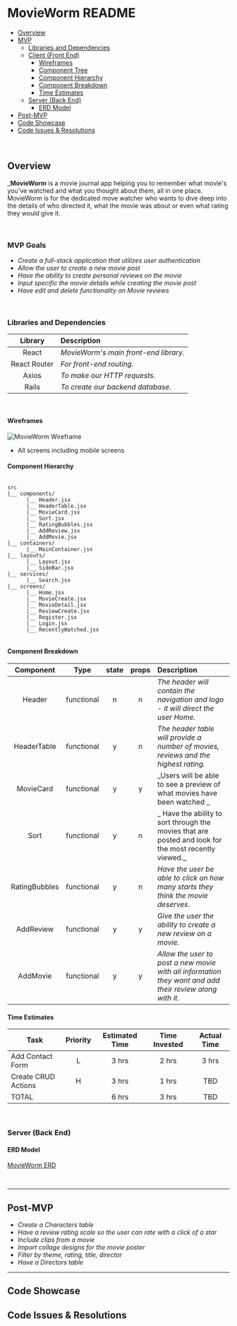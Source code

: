 # MovieWorm README <!-- omit in toc -->

- [Overview](#overview)
- [MVP](#mvp)
  - [Libraries and Dependencies](#libraries-and-dependencies)
  - [Client (Front End)](#client-front-end)
    - [Wireframes](#wireframes)
    - [Component Tree](#component-tree)
    - [Component Hierarchy](#component-hierarchy)
    - [Component Breakdown](#component-breakdown)
    - [Time Estimates](#time-estimates)
  - [Server (Back End)](#server-back-end)
    - [ERD Model](#erd-model)
- [Post-MVP](#post-mvp)
- [Code Showcase](#code-showcase)
- [Code Issues & Resolutions](#code-issues--resolutions)

<br>

## Overview

_**MovieWorm** is a movie journal app helping you to remember what movie's you've watched and what you thought about them, all in one place. MovieWorm is for the dedicated move watcher who wants to dive deep into the details of who directed it, what the movie was about or even what rating they would give it.

<br>

### MVP Goals

- _Create a full-stack application that utilizes user authentication_
- _Allow the user to create a new movie post_
- _Have the ability to create personal reviews on the movie_
- _Input specific the movie details while creating the movie post_
- _Have edit and delete functionality on Movie reviews_


<br>

### Libraries and Dependencies

|     Library      | Description                                |
| :--------------: | :----------------------------------------- |
|      React       | _MovieWorm's main front-end library._ |
|   React Router   | _For front-end routing._ |
| Axios | _To make our HTTP requests._ |
|     Rails      | _To create our backend database._ |

<br>



#### Wireframes


![MovieWorm Wireframe](https://whimsical.com/TUUUjNk77JVdvP9s5prHdG)

- All screens including mobile screens



#### Component Hierarchy 

``` structure

src
|__ components/
      |__ Header.jsx
      |__ HeaderTable.jsx 
      |__ MovieCard.jsx
      |__ Sort.jsx 
      |__ RatingBubbles.jsx 
      |__ AddReview.jsx 
      |__ AddMovie.jsx 
|__ containers/
      |__ MainContainer.jsx
|__ layouts/
      |__ Layout.jsx
      |__ SideBar.jsx
|__ services/
      |__ Search.jsx
|__ screens/
      |__ Home.jsx 
      |__ MovieCreate.jsx
      |__ MovieDetail.jsx
      |__ ReviewCreate.jsx
      |__ Register.jsx
      |__ Login.jsx
      |__ RecentlyWatched.jsx
      

```

#### Component Breakdown
 

|  Component   |    Type    | state | props | Description                                                      |
| :----------: | :--------: | :---: | :---: | :--------------------------------------------------------------- |
|    Header    | functional |   n   |   n   | _The header will contain the navigation and logo - it will direct the user Home._               |
|  HeaderTable  | functional |   y   |   n   | _The header table will provide a number of movies, reviews and the highest rating._       |
|   MovieCard    |   functional    |   y   |   y   | _Users will be able to see a preview of what movies have been watched  _      |
| Sort | functional |   y   |   n   | _ Have the ability to sort through the movies that are posted and look for the most recently viewed._                 |
|    RatingBubbles    | functional |   y   |   n   | _Have the user be able to click on how many starts they think the movie deserves._ |
|    AddReview    | functional |   y   |   y   | _Give the user the ability to create a new review on a movie._ |
|    AddMovie | functional |   y   |   y   | _Allow the user to post a new movie with all information they want and add their review along with it._ |

#### Time Estimates



| Task                | Priority | Estimated Time | Time Invested | Actual Time |
| ------------------- | :------: | :------------: | :-----------: | :---------: |
| Add Contact Form    |    L     |     3 hrs      |     2 hrs     |    3 hrs    |
| Create CRUD Actions |    H     |     3 hrs      |     1 hrs     |     TBD     |
| TOTAL               |          |     6 hrs      |     3 hrs     |     TBD     |

<br>

### Server (Back End)

#### ERD Model

[MovieWorm ERD](https://drive.google.com/file/d/1ny6sIjF1ULhZpsQpueeE4BXVt89Frp35/view?usp=sharing)


<br>

***

## Post-MVP

- _Create a Characters table_
- _Have a review rating scale so the user can rate with a click of a star_
- _Include clips from a movie_
- _Import collage designs for the movie poster_
- _Filter by theme, rating, title, director_
- _Have a Directors table_

***

## Code Showcase


## Code Issues & Resolutions
